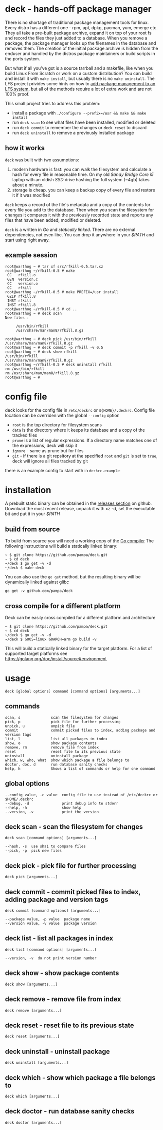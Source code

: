 # deck - hands-off package manager

There is no shortage of traditional package management tools for linux. Every distro has 
a different one - rpm, apt, dpkg, pacman, yum, emerge etc. They all take a pre-built 
package archive, expand it on top of your root fs and record the files they just added 
to a database. When you remove a package, the package manager looks up the filenames in 
the database and removes them. The creation of the initial package archive is hidden from
the enduser and handled by the distros package maintainers or build scripts in the ports
system.

But what if all you've got is a source tarrball and a makefile, like when you build
Linux From Scratch or work on a custom distribution? You can build and install it 
with `make install`, but usually there is no `make uninstall`. The LFS project 
privides some hints on how to [add package management to an LFS system](http://www.linuxfromscratch.org/lfs/view/development/chapter06/pkgmgt.html),
but all of the methods require a lot of extra work and are not 100% proof.

This small project tries to address this problem:

* install a package with `./configure --prefix=/usr && make && make install` 
* run `deck scan` to see what files have been installed, modified or deleted
* run `deck commit` to remember the changes or `deck reset` to discard
* run `deck uninstall` to remove a previously installed package

## how it works

`deck` was built with two assumptions:

1. modern hardware is fast: you can walk the filesystem and calculate a hash for 
   every file in reasonable time. On my old _Sandy Bridge Core i5_ laptop with an
   oldish _SSD_ drive hashing the full system (~4gb) takes about a minute.
2. storage is cheap. you can keep a backup copy of every file and restore it if
   it was modified

`deck` keeps a record of the file's metadata and a copy of the contents for every file
you add to the database. Then when you scan the filesystem for changes it compares it
with the previously recorded state and reports any files that have been added, modified
or deleted.

`deck` is a written in *Go* and *statically linked*. There are no external dependencies, 
not even libc. You can drop it anywhere in your *$PATH* and start using right away.

## example session

	root@warthog ~ # tar xf src/rfkill-0.5.tar.xz
	root@warthog ~/rfkill-0.5 # make
	 CC   rfkill.o
	 GEN  version.c
	 CC   version.o
	 CC   rfkill
	root@warthog ~/rfkill-0.5 # make PREFIX=/usr install
	 GZIP rfkill.8
	 INST rfkill
	 INST rfkill.8
	root@warthog ~/rfkill-0.5 # cd .. 
	root@warthog ~ # deck scan
	New files :

		 /usr/bin/rfkill
		 /usr/share/man/man8/rfkill.8.gz

	root@warthog ~ # deck pick /usr/bin/rfkill /usr/share/man/man8/rfkill.8.gz
	root@warthog ~ # deck commit -p rfkill -v 0.5
	root@warthog ~ # deck show rfkill
	/usr/bin/rfkill
	/usr/share/man/man8/rfkill.8.gz
	root@warthog ~/rfkill-0.5 # deck uninstall rfkill
	rm /usr/bin/rfkill
	rm /usr/share/man/man8/rfkill.8.gz
	root@warthog ~ #

# config file

deck looks for the config file in `/etc/deckrc` or `${HOME}/.deckrc`. Config file location can be 
overriden with the global `--config` option

* `root`   is the top directory for filesystem scans
* `data`   is the directory where it keeps its database and a copy of the tracked files
* `prune`  is a list of regular expressions. If a directory name matches one of the 
   expressions, deck will skip it
* `ignore` - same as prune but for files
* `git` -  if there is a git repsitory at the specified `root` and `git` is set to `true`,
   deck will ignore all files tracked by git

there is an example config to start with in `deckrc.example`

# installation

A prebuilt static binary can be obtained in the [releases section](https://github.com/pampa/deck/releases) on github.
Download the most recent release, unpack it with xz -d, set the executable bit and put it in your *$PATH*

## build from source

To build from source you will need a working copy of the [Go compiler](https://golang.org/doc/install)
The following instructions will build a statically linked binary:

	~ $ git clone https://github.com/pampa/deck.git
	~ $ cd deck
	~/deck $ go get -v -d
	~/deck $ make deck

You can also use the `go get` method, but the resulting binary will be dynamically linked against glibc

	go get -v github.com/pampa/deck

## cross compile for a different platform

Deck can be easily cross compiled for a different platform and architecture
	
	~ $ git clone https://github.com/pampa/deck.git
	~ $ cd deck
	~/deck $ go get -v -d
	~/deck $ GOOS=linux GOARCH=arm go build -v

This will build a statically linked binary for the target platform. For a list of supported target platforms see https://golang.org/doc/install/source#environment

# usage

	deck [global options] command [command options] [arguments...]
   
## commands

	scan, s              scan the filesystem for changes
	pick, p              pick file for further processing
	unpick, u            unpick file
	commit               commit picked files to index, adding package and version tags
	list, l              list all packages in index
	show, o              show package contents
	remove, rm           remove file from index
	reset                reset file to its previous state
	uninstall            uninstall package	
	which, w, who, what  show which package a file belongs to
	doctor, doc, d       run database sanity checks
	help, h              Shows a list of commands or help for one command

## global options

	--config value, -c value  config file to use instead of /etc/deckrc or $HOME/.deckrc
	--debug, -d               print debug info to stderr
	--help, -h                show help
	--version, -v             print the version
   
## deck scan - scan the filesystem for changes
	
	deck scan [command options] [arguments...]

   	--hash, -s  use sha1 to compare files
   	--pick, -p  pick new files
   
## deck pick - pick file for further processing
	
	deck pick [arguments...]

## deck commit - commit picked files to index, adding package and version tags

	deck commit [command options] [arguments...]

	--package value, -p value  package name
	--version value, -v value  package version
   
## deck list - list all packages in index

	deck list [command options] [arguments...]
	
	--version, -v  do not print version number
   
## deck show - show package contents

	deck show [arguments...]
   
## deck remove - remove file from index

	deck remove [arguments...]

## deck reset - reset file to its previous state

	deck reset [arguments...]

## deck uninstall - uninstall package

	deck uninstall [arguments...]

## deck which - show which package a file belongs to
	
	deck which [arguments...]

## deck doctor - run database sanity checks
	
	deck doctor [arguments...]
